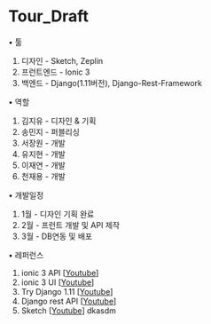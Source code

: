 # Tour_Draft

• 툴
1. 디자인 - Sketch, Zeplin
2. 프런트엔드 - Ionic 3
3. 백엔드 - Django(1.11버전), Django-Rest-Framework

• 역할
1. 김지유 - 디자인 & 기획
2. 송민지 - 퍼블리싱
3. 서장원 - 개발
4. 유지현 - 개발
5. 이재연 - 개발
6. 천재용 - 개발

• 개발일정
1. 1월 - 디자인 기획 완료
2. 2월 - 프런트 개발 및 API 제작
3. 3월 - DB연동 및 배포

• 레퍼런스
1. ionic 3 API [[Youtube](https://www.youtube.com/watch?v=qs2n_poLarc&t=2271s)]
2. ionic 3 UI [[Youtube](https://www.youtube.com/watch?v=PNzE1MX5iRU&t=1035s)]
3. Try Django 1.11 [[Youtube](https://www.youtube.com/watch?v=yDv5FIAeyoY&t=15014s)]
3. Django rest API [[Youtube](https://www.youtube.com/watch?v=tG6O8YF91HE&t=1960s)]
4. Sketch [[Youtube](https://www.youtube.com/watch?v=AV2OkzIGykA&list=PLLnpHn493BHE6UIsdKYlS5zu-ZYvx22CS)]
dkasdm
